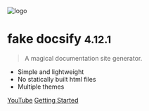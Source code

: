 ![logo](_media/icon.svg)

# fake docsify <small>4.12.1</small>

> A magical documentation site generator.

- Simple and lightweight
- No statically built html files
- Multiple themes

[YouTube](https://youtube.com/c/nicesapien/)
[Getting Started](#docsify)
